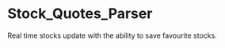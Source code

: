 Stock_Quotes_Parser
===================

Real time stocks update with the ability to save favourite stocks.
